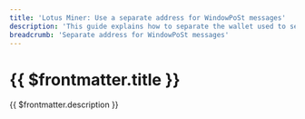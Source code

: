 ```yaml
---
title: 'Lotus Miner: Use a separate address for WindowPoSt messages'
description: 'This guide explains how to separate the wallet used to send WindowPoSt messages from other wallets used by the miner so that customized gas fee limits can be used issuing these high-value transactions.'
breadcrumb: 'Separate address for WindowPoSt messages'
---
```


# {{ $frontmatter.title }}

{{ $frontmatter.description }}
